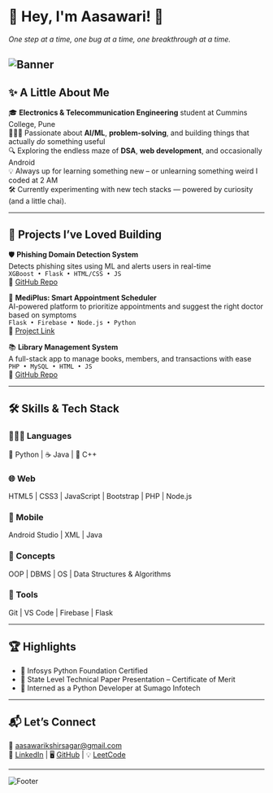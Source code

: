 # 👋 Hey, I'm **Aasawari!** 🌻  
*One step at a time, one bug at a time, one breakthrough at a time.*  

![Banner](https://capsule-render.vercel.app/api?type=waving&color=FAD0C4,FFD1FF&height=200&section=header&text=Exploring%20Tech%20with%20Curiosity%20%F0%9F%8C%9F&fontSize=28&fontColor=5A189A)
---

## ✨ A Little About Me  
🎓 **Electronics & Telecommunication Engineering** student at Cummins College, Pune  
👩🏻‍💻 Passionate about **AI/ML**, **problem-solving**, and building things that actually *do* something useful  
🔍 Exploring the endless maze of **DSA**, **web development**, and occasionally Android  
💡 Always up for learning something new – or unlearning something weird I coded at 2 AM  
🛠️ Currently experimenting with new tech stacks — powered by curiosity (and a little chai).

---

## 🚀 Projects I’ve Loved Building

🛡️ **Phishing Domain Detection System**  
Detects phishing sites using ML and alerts users in real-time  
`XGBoost • Flask • HTML/CSS • JS`  
📍 [GitHub Repo](https://github.com/Ashu-ux8/Phishing_Domain_Detection_System)

🧠 **MediPlus: Smart Appointment Scheduler**  
AI-powered platform to prioritize appointments and suggest the right doctor based on symptoms  
`Flask • Firebase • Node.js • Python`  
📍 [Project Link](https://mediplus-1-h3zu.onrender.com)

📚 **Library Management System**  
A full-stack app to manage books, members, and transactions with ease  
`PHP • MySQL • HTML • JS`  
📍 [GitHub Repo](https://github.com/Ashu-ux8/Library-Management-System)

---

## 🛠️ Skills & Tech Stack

### 👩🏻‍💻 Languages  
🐍 Python | ☕ Java | 🧠 C++  

### 🌐 Web  
HTML5 | CSS3 | JavaScript | Bootstrap | PHP | Node.js  

### 📱 Mobile  
Android Studio | XML | Java  

### 🧠 Concepts  
OOP | DBMS | OS | Data Structures & Algorithms  

### 🧰 Tools  
Git | VS Code | Firebase | Flask  

---

<!--## 📈 GitHub Stats  
<div align="center">
  <img height="180em" src="https://github-readme-stats.vercel.app/api?username=Ashu-ux8&show_icons=true&theme=tokyonight&count_private=true">
  <img height="180em" src="https://github-readme-streak-stats.herokuapp.com/?user=Ashu-ux8&theme=tokyonight">
</div>

--->

## 🏆 Highlights  
- 📜 Infosys Python Foundation Certified  
- 🥈 State Level Technical Paper Presentation – Certificate of Merit  
- 💼 Interned as a Python Developer at Sumago Infotech  

---

## 📬 Let’s Connect  
📧 [aasawarikshirsagar@gmail.com](mailto:aasawarikshirsagar@gmail.com)  
💼 [LinkedIn](https://www.linkedin.com/in/aasawari-kshirsagar/) | 🖥️ [GitHub](https://github.com/Ashu-ux8) | 💡 [LeetCode](https://leetcode.com/u/AasawariK/)

---

![Footer](https://capsule-render.vercel.app/api?type=waving&color=0:1E90FF,100:8A2BE2&height=150&section=footer)
